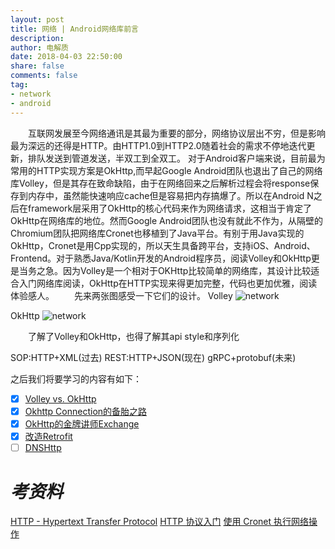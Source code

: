 ```yaml
---
layout: post
title: 网络 | Android网络库前言
description: 
author: 电解质
date: 2018-04-03 22:50:00
share: false
comments: false
tag: 
- network
- android
---
```

<!-- * TOC
{:toc} -->
&emsp;&emsp;互联网发展至今网络通讯是其最为重要的部分，网络协议层出不穷，但是影响最为深远的还得是HTTP。由HTTP1.0到HTTP2.0随着社会的需求不停地迭代更新，排队发送到管道发送，半双工到全双工。
对于Android客户端来说，目前最为常用的HTTP实现方案是OkHttp,而早起Google Android团队也退出了自己的网络库Volley，但是其存在致命缺陷，由于在网络回来之后解析过程会将response保存到内存中，虽然能快速响应cache但是容易把内存搞爆了。所以在Android N之后在framework层采用了OkHttp的核心代码来作为网络请求，这相当于肯定了OkHttp在网络库的地位。然而Google Android团队也没有就此不作为，从隔壁的Chromium团队把网络库Cronet也移植到了Java平台。有别于用Java实现的OkHttp，Cronet是用Cpp实现的，所以天生具备跨平台，支持iOS、Android、Frontend。对于熟悉Java/Kotlin开发的Android程序员，阅读Volley和OkHttp更是当务之急。因为Volley是一个相对于OKHttp比较简单的网络库，其设计比较适合入门网络库阅读，OkHttp在HTTP实现来得更加完整，代码也更加优雅，阅读体验感人。
&emsp;&emsp;先来两张图感受一下它们的设计。
Volley
![network][1]

OkHttp
![network][2]

&emsp;&emsp;了解了Volley和OkHttp，也得了解其api style和序列化

SOP:HTTP+XML(过去)
REST:HTTP+JSON(现在)
gRPC+protobuf(未来) ​​​​


之后我们将要学习的内容有如下：

- [x] [Volley vs. OkHttp][3]
- [x] [Okhttp Connection的备胎之路][4]
- [x] [OkHttp的金牌讲师Exchange][5]
- [x] [改造Retrofit][6]
- [ ]  [DNSHttp]()

# *考资料*

[HTTP - Hypertext Transfer Protocol](https://www.w3.org/Protocols/)
[HTTP 协议入门](https://www.ruanyifeng.com/blog/2016/08/http.html)
[使用 Cronet 执行网络操作](https://developer.android.com/guide/topics/connectivity/cronet)

[1]:{{site.baseurl}}/asset/network/Volley.jpg
[2]:{{site.baseurl}}/asset/network/OkHttp.jpg

[3]:{{site.baseurl}}/2018-04-19/network-volley-okhttp
[4]:{{site.baseurl}}/2021-04-28/network-okhttp-connection
[5]:{{site.baseurl}}/2021-04-29/network-okhttp-exchange
[6]:{{site.baseurl}}/2018-04-03/network-retrofit